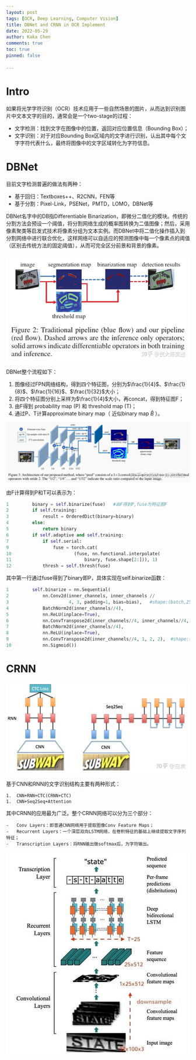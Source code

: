 ```yaml
---
layout: post
tags: [OCR, Deep Learning, Computer Vision]
title: DBNet and CRNN in OCR Implement
date: 2022-05-29
author: Kaka Chen
comments: true
toc: true
pinned: false

---
```




# Intro

如果将光学字符识别（OCR）技术应用于一些自然场景的图片，从而达到识别图片中文本文字的目的，通常会是一个two-stage的过程：

-	文字检测：找到文字在图像中的位置，返回对应位置信息（Bounding Box）；
-	文字识别：对于对应Bounding Box区域内的文字进行识别，认出其中每个文字字符代表什么，最终将图像中的文字区域转化为字符信息。

# DBNet

目前文字检测普遍的做法有两种：

-	基于回归：Textboxes++、R2CNN，FEN等
-	基于分割：Pixel-Link，PSENet，PMTD，LOMO，DBNet等

DBNet名字中的DB指Differentiable Binarization，即微分二值化的模块。传统的分割方法会预设一个阈值，将分割网络生成的概率图转换为二值图像；然后，采用像素聚类等启发式技术将像素分组为文本实例。而DBNet中将二值化操作插入到分割网络中进行联合优化，这样网络可以自适应的预测图像中每一个像素点的阈值（区别去传统方法的固定阈值），从而可完全区分前景和背景的像素。

![](https://raw.githubusercontent.com/kakack/kakack.github.io/master/_images/20220528-3.jpeg)

DBNet整个流程如下：

1.	图像经过FPN网络结构，得到四个特征图，分别为$\frac{1}{4}$、$\frac{1}{8}$、$\frac{1}{16}$、$\frac{1}{32}$大小；
1.	将四个特征图分别上采样为$\frac{1}{4}$大小，再concat，得到特征图F；
1.	由F得到 probability map (P) 和 threshold map (T)；
1.	通过P、T计算approximate binary map（ 近似binary map $\hat B$ ）。



![](https://raw.githubusercontent.com/kakack/kakack.github.io/master/_images/20220528-4.jpeg)



由F计算得到P和T可以表示为：

```Python
1         binary = self.binarize(fuse)   #由F得到P,fuse为特征图F
2         if self.training:
3             result = OrderedDict(binary=binary)
4         else:
5             return binary
6         if self.adaptive and self.training:
7             if self.serial:
9                 fuse = torch.cat(
10                        (fuse, nn.functional.interpolate(
11                            binary, fuse.shape[2:])), 1)
12            thresh = self.thresh(fuse)
```

其中第一行通过fuse得到了binary即P，具体实现在self.binarize函数：

```Python
1         self.binarize = nn.Sequential(
2             nn.Conv2d(inner_channels, inner_channels //
3                       4, 3, padding=1, bias=bias),   #shape:(batch,256,1/4W,1/4H)
4             BatchNorm2d(inner_channels//4),
5             nn.ReLU(inplace=True),  
6             nn.ConvTranspose2d(inner_channels//4, inner_channels//4, 2, 2), #shape:(batch,256,1/2W,1/2H)
7             BatchNorm2d(inner_channels//4),
8             nn.ReLU(inplace=True),
9             nn.ConvTranspose2d(inner_channels//4, 1, 2, 2),  #shape:(batch, W, H)
10            nn.Sigmoid())
```





# CRNN



![](https://raw.githubusercontent.com/kakack/kakack.github.io/master/_images/20220528-1.jpeg)

基于CNN和RNN的文字识别结构主要有两种形式：

	1.	CNN+RNN+CTC(CRNN+CTC)
	1.	CNN+Seq2Seq+Attention

其中CRNN的应用最为广泛。整个CRNN网络可以分为三个部分：

	-	Conv Layers：即普通CNN网络用于提取图像Conv Feature Maps；
	-	Recurrent Layers：一个深层双向LSTM网络，在卷积特征的基础上继续提取文字序列特征；
	-	Transcription Layers：将RNN输出做softmax后，为字符输出。

![](https://raw.githubusercontent.com/kakack/kakack.github.io/master/_images/20220528-2.jpeg)